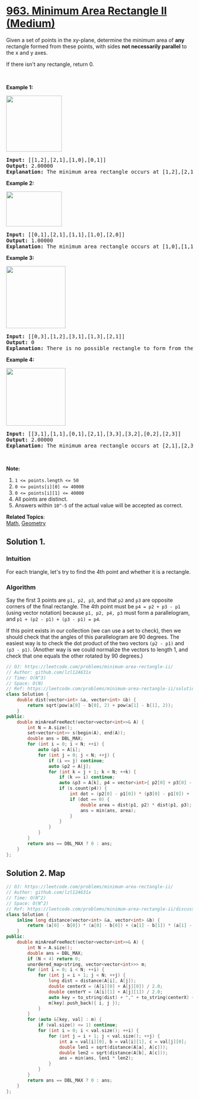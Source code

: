 # [963. Minimum Area Rectangle II (Medium)](https://leetcode.com/problems/minimum-area-rectangle-ii/)

<p>Given a set of points in the xy-plane, determine the minimum area of <strong>any</strong> rectangle formed from these points, with sides <strong>not necessarily parallel</strong> to the x and y axes.</p>

<p>If there isn't any rectangle, return 0.</p>

<p>&nbsp;</p>

<p><strong>Example 1:</strong></p>

<p><img alt="" src="https://assets.leetcode.com/uploads/2018/12/21/1a.png" style="width: 150px; height: 151px;"></p>

<pre><strong>Input: </strong><span id="example-input-1-1">[[1,2],[2,1],[1,0],[0,1]]</span>
<strong>Output: </strong><span id="example-output-1">2.00000
<strong>Explanation:</strong> </span><span>The minimum area rectangle occurs at [1,2],[2,1],[1,0],[0,1], with an area of 2.</span>
</pre>

<div>
<p><strong>Example 2:</strong></p>

<p><img alt="" src="https://assets.leetcode.com/uploads/2018/12/22/2.png" style="width: 150px; height: 94px;"></p>

<pre><strong>Input: </strong><span id="example-input-2-1">[[0,1],[2,1],[1,1],[1,0],[2,0]]</span>
<strong>Output: </strong><span id="example-output-2">1.00000
</span><strong>Explanation:</strong> The minimum area rectangle occurs at [1,0],[1,1],[2,1],[2,0], with an area of 1.
</pre>

<div>
<p><strong>Example 3:</strong></p>

<p><img alt="" src="https://assets.leetcode.com/uploads/2018/12/22/3.png" style="width: 160px; height: 167px;"></p>

<pre><strong>Input: </strong><span id="example-input-3-1">[[0,3],[1,2],[3,1],[1,3],[2,1]]</span>
<strong>Output: </strong><span id="example-output-3">0
</span><span><strong>Explanation:</strong> There is no possible rectangle to form from these points.</span>
</pre>

<div>
<p><strong>Example 4:</strong></p>

<p><img alt="" src="https://assets.leetcode.com/uploads/2018/12/21/4c.png" style="width: 160px; height: 155px;"></p>

<pre><strong>Input: </strong><span id="example-input-4-1">[[3,1],[1,1],[0,1],[2,1],[3,3],[3,2],[0,2],[2,3]]</span>
<strong>Output: </strong><span id="example-output-4">2.00000
</span><span><strong>Explanation:</strong> The minimum area rectangle occurs at [2,1],[2,3],[3,3],[3,1], with an area of 2.</span>
</pre>
</div>

<p>&nbsp;</p>
</div>
</div>

<p><strong>Note:</strong></p>

<ol>
	<li><code>1 &lt;= points.length &lt;= 50</code></li>
	<li><code>0 &lt;=&nbsp;points[i][0] &lt;=&nbsp;40000</code></li>
	<li><code>0 &lt;=&nbsp;points[i][1] &lt;=&nbsp;40000</code></li>
	<li>All points are distinct.</li>
	<li>Answers within <code>10^-5</code> of the actual value will be accepted as correct.</li>
</ol>


**Related Topics**:  
[Math](https://leetcode.com/tag/math/), [Geometry](https://leetcode.com/tag/geometry/)

## Solution 1.

### Intuition

For each triangle, let's try to find the 4th point and whether it is a rectangle.

### Algorithm

Say the first 3 points are `p1, p2, p3`, and that `p2` and `p3` are opposite corners of the final rectangle. The 4th point must be `p4 = p2 + p3 - p1` (using vector notation) because `p1, p2, p4, p3` must form a parallelogram, and `p1 + (p2 - p1) + (p3 - p1) = p4`.

If this point exists in our collection (we can use a set to check), then we should check that the angles of this parallelogram are 90 degrees. The easiest way is to check the dot product of the two vectors `(p2 - p1)` and `(p3 - p1)`. (Another way is we could normalize the vectors to length 1, and check that one equals the other rotated by 90 degrees.)

```cpp
// OJ: https://leetcode.com/problems/minimum-area-rectangle-ii/
// Author: github.com/lzl124631x
// Time: O(N^3)
// Space: O(N)
// Ref: https://leetcode.com/problems/minimum-area-rectangle-ii/solution/
class Solution {
    double dist(vector<int> &a, vector<int> &b) {
        return sqrt(pow(a[0] - b[0], 2) + pow(a[1] - b[1], 2));
    }
public:
    double minAreaFreeRect(vector<vector<int>>& A) {
        int N = A.size();
        set<vector<int>> s(begin(A), end(A));
        double ans = DBL_MAX;
        for (int i = 0; i < N; ++i) {
            auto &p1 = A[i];
            for (int j = 0; j < N; ++j) {
                if (i == j) continue;
                auto &p2 = A[j];
                for (int k = j + 1; k < N; ++k) {
                    if (k == i) continue;
                    auto &p3 = A[k], p4 = vector<int>{ p2[0] + p3[0] - p1[0], p2[1] + p3[1] - p1[1] };
                    if (s.count(p4)) {
                        int dot = (p2[0] - p1[0]) * (p3[0] - p1[0]) + (p2[1] - p1[1]) * (p3[1] - p1[1]);
                        if (dot == 0) {
                            double area = dist(p1, p2) * dist(p1, p3);
                            ans = min(ans, area);
                        }
                    }
                }
            }
        }
        return ans == DBL_MAX ? 0 : ans;
    }
};
```

## Solution 2. Map

```cpp
// OJ: https://leetcode.com/problems/minimum-area-rectangle-ii/
// Author: github.com/lzl124631x
// Time: O(N^2)
// Space: O(N^2)
// Ref: https://leetcode.com/problems/minimum-area-rectangle-ii/discuss/208361/JAVA-O(n2)-using-Map
class Solution {
    inline long distance(vector<int> &a, vector<int> &b) {
        return (a[0] - b[0]) * (a[0] - b[0]) + (a[1] - b[1]) * (a[1] - b[1]);
    }
public:
    double minAreaFreeRect(vector<vector<int>>& A) {
        int N = A.size();
        double ans = DBL_MAX;
        if (N < 4) return 0;
        unordered_map<string, vector<vector<int>>> m;
        for (int i = 0; i < N; ++i) {
            for (int j = i + 1; j < N; ++j) {
                long dist = distance(A[i], A[j]);
                double centerX = (A[i][0] + A[j][0]) / 2.0;
                double centerY = (A[i][1] + A[j][1]) / 2.0;
                auto key = to_string(dist) + "," + to_string(centerX) + "," + to_string(centerY);
                m[key].push_back({ i, j });
            }
        }
        for (auto &[key, val] : m) {
            if (val.size() <= 1) continue;
            for (int i = 0; i < val.size(); ++i) {
                for (int j = i + 1; j < val.size(); ++j) {
                    int a = val[i][0], b = val[i][1], c = val[j][0];
                    double len1 = sqrt(distance(A[a], A[c]));
                    double len2 = sqrt(distance(A[b], A[c]));
                    ans = min(ans, len1 * len2);
                }
            }
        }
        return ans == DBL_MAX ? 0 : ans;
    }
};
```